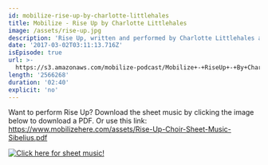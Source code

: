 ```yaml
---
id: mobilize-rise-up-by-charlotte-littlehales
title: Mobilize - Rise Up by Charlotte Littlehales
image: /assets/rise-up.jpg
description: 'Rise Up, written and performed by Charlotte Littlehales and Phil Pardell, is a call for community, unity, and action. Want to sing it in your local choir? Sheet music: https://www.mobilizehere.com/assets/Rise-Up-Choir-Sheet-Music-Sibelius.pdf'
date: '2017-03-02T03:11:13.716Z'
isEpisode: true
url: >-
  https://s3.amazonaws.com/mobilize-podcast/Mobilize+-+RiseUp+-+By+Charlotte+Littlehales.mp3
length: '2566268'
duration: '02:40'
explicit: 'no'
---
```

<p>Want to perform Rise Up? Download the sheet music by clicking the image below to download a PDF. Or use this link: <a href="https://www.mobilizehere.com/assets/Rise-Up-Choir-Sheet-Music-Sibelius.pdf">https://www.mobilizehere.com/assets/Rise-Up-Choir-Sheet-Music-Sibelius.pdf</a></p>
<a href="https://www.mobilizehere.com/assets/Rise-Up-Choir-Sheet-Music-Sibelius.pdf"><img src="https://www.mobilizehere.com/images/download-sheet-music.png" alt="Click here for sheet music!" /></a>